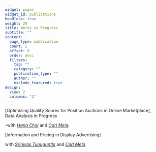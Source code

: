 ```yaml
---
widget: pages
widget_id: publications
headless: true
weight: 20
title: Works in Progress
subtitle: ""
content:
  page_type: publication
  count: 5
  offset: 0
  order: desc
  filters:
    tag: ""
    category: ""
    publication_type: ""
    author: ""
    exclude_featured: true
design:
  view: 2
  columns: "2"
---
```

[Optimizing Quality Scores for Position Auctions in Online Marketplace], Data Analysis in Progress

-with *[Hana Choi](https://hanachoi.github.io)* and *[Carl Mela](https://www.fuqua.duke.edu/faculty/carl-mela)*.


[Information and Pricing in Display Advertising]

with *[Srinivas Tunuguntla](https://www.fuqua.duke.edu/faculty/srinivas-tunuguntla)* and *[Carl Mela](https://www.fuqua.duke.edu/faculty/carl-mela)*.
